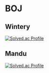 # BOJ

## Wintery
[![Solved.ac Profile](http://mazassumnida.wtf/api/generate_badge?boj=ntf7595)](https://solved.ac/ntf7595)

## Mandu
[![Solved.ac Profile](http://mazassumnida.wtf/api/generate_badge?boj=mmj0426)](https://solved.ac/mmj0426)